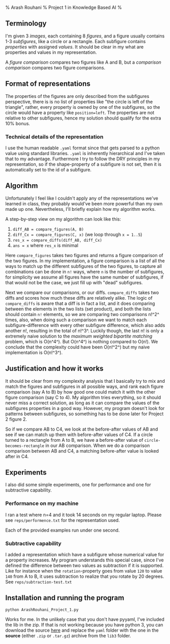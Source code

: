 % Arash Rouhani
% Project 1 in Knowledge Based AI
%

## Terminology

I'm given 3 *images*, each containing 8 *figures*, and a figure usually
contains 1-3 *subfigures*, like a circle or a rectangle. Each subfigure
contains *properties* with assigned *values*. It should be clear in my
what are properties and values in my representation.

A *figure comparison* compares two figures like A and B, but a
*comparison comparison* compares two figure comparisons.

## Format of representations

The properties of the figures are only described from the subfigures
perspective, there is is no list of properties like "the circle is left
of the triangle", rather, every property is owned by one of the
subfigures, so the circle would have a property like `position=left`.
The properties are not relative to other subfigures, hence my solution
should qualify for the extra 10% bonus.

### Technical details of the representation

I use the human readable `.yaml` format since that gets parsed to a
python value using standard libraries. `.yaml` is inherently
hierarchical and I've taken that to my advantage. Furthermore I try to
follow the DRY principles in my representation, so if the shape-property
of a subfigure is not set, then it is automatically set to the id of a
subfigure.

## Algorithm

Unfortunately I feel like I couldn't apply any of the representations
we've learned in class, they probably would've been more powerful than
my own made up one. Nevertheless, I'll briefly explain how my algorithm
works.

A step-by-step view on my algorithm can look like this:

  1. `diff_AB = compare_figures(A, B)`
  2. `diff_Cx = compare_figures(C, x)` (we loop through `x = 1..5`)
  3. `res_x = compare_diffs(diff_AB, diff_Cx)`
  4. `ans = x` where `res_x` is minimal

Here `compare_figures` takes two figures and returns a figure comparison
of the two figures. In my implementation, a figure comparison is a list
of all the ways to match up the different subfigures of the two figures,
to capture all combinations can be done in `n!` ways, where `n` is the
number of subfigures, for simplicity we assume all figures have the same
number of subfigures, if that would not be the case, we just fill up
with "dead" subfigures.

Next we compare our comparisons, or our diffs. `compare_diffs` takes two
diffs and scores how much these diffs are relatively alike. The logic of
`compare_diffs` is aware that a diff is in fact a list, and it does
comparing between the elements in the two lists (set product), and both
the lists should contain `n!` elements, so we are comparing two
comparisons n!^2^ times, also, when doing such a comparison we want to
match each subfigure-difference with every other subfigure difference,
which also adds another n!, resulting in the total of n!^3^. Luckily
though, the last n! is only a extremely naive solution to the *maximum
weighted bipartite matching* problem, which is O(n^4^). But O(n^4^) is nothing
compared to O(n!). We conclude that the complexity could have been
O(n!^2^) but my naive implementation is O(n!^3^).

## Justification and how it works

It should be clear from my complexity analysis that I basically try to
mix and match the figures and subfigures in all possible ways, and rank
each figure comparison (say A to B) by how good one could match it with
the other figure comparison (say C to 4). My algorithm tries everything,
so it should never miss a correct solution, as long as it can compare
the values of the subfigures properties in a good way. However, my
program doesn't look for patterns between subfigures, so something has
to be done later for Project 2 figure 2.

So if we compare AB to C4, we look at the before-after values of AB and
see if we can match up them with before-after values of C4. If a circle
turned to a rectangle from A to B, we have a before-after value of
`circle-becomes-rectangle` in our AB comparison. When we do a
comparison comparison between AB and C4, a matching before-after value
is looked after in C4.

## Experiments

I also did some simple experiments, one for performance and one for
subtractive capability.

### Performance on my machine

I ran a test where n=4 and it took 14 seconds on my regular laptop.
Please see `reps/performence.txt` for the representation used.

Each of the provided examples run under one second.

### Subtractive capability

I added a representation which have a subfigure whose numerical value
for a property increases.  My program understands this special case,
since I've defined the difference between two values as subtraction if
it is supported. Like for instance when the `rotation`-property goes
from value `120` to value `140` from A to B, it uses subtraction to
realize that you rotate by 20 degrees.  See
`reps/subtraction-test.txt`

## Installation and running the program

    python ArashRouhani_Project_1.py

Works for me. In the unlikely case that you don't have pyyaml, I've
included the lib in the zip. If that is not working because you have
python 3, you can download the source [here] and replace the `yaml`
folder with the one in the **source** (either `.zip` or `.tar.gz`)
archive from the `lib3` folder.

[here]: http://pypi.python.org/pypi/PyYAML
